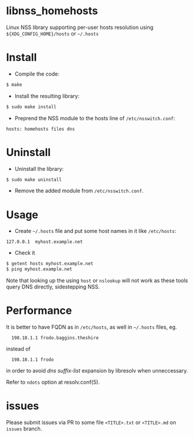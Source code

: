 # libnss_homehosts

Linux NSS library supporting per-user hosts resolution using `${XDG_CONFIG_HOME}/hosts` or `~/.hosts`

# Install

* Compile the code:
```bash
$ make
```
* Install the resulting library:
```bash
$ sudo make install
```
* Preprend the NSS module to the hosts line of `/etc/nsswitch.conf`:
```text
hosts: homehosts files dns
```

# Uninstall

* Uninstall the library:
```bash
$ sudo make uninstall
```
* Remove the added module from `/etc/nsswitch.conf`.

# Usage

* Create `~/.hosts` file and put some host names in it like `/etc/hosts`:
```text
127.0.0.1  myhost.example.net
```
* Check it
```bash
$ getent hosts myhost.example.net
$ ping myhost.example.net
```
Note that looking up the using `host` or `nslookup` will not work as these tools query DNS directly, sidestepping NSS.

# Performance

It is better to have FQDN as in `/etc/hosts`, as well in `~/.hosts` files, eg.

	  198.18.1.1 frodo.baggins.theshire

instead of

	  198.18.1.1 frodo

in order to avoid _dns suffix-list_ expansion by libresolv when unneccessary.

Refer to `ndots` option at resolv.conf(5).


# issues
Please submit issues via PR to some file `<TITLE>.txt` or `<TITLE>.md` on `issues` branch.

